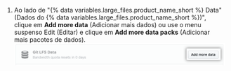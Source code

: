 1. Ao lado de "{% data variables.large_files.product_name_short %} Data" (Dados do {% data variables.large_files.product_name_short %})", clique em **Add more data** (Adicionar mais dados) ou use o menu suspenso Edit (Editar) e clique em **Add more data packs** (Adicionar mais pacotes de dados). ![Botão Add more data (Adicionar mais dados)](/assets/images/help/billing/data-pack-purchase-more.png)
